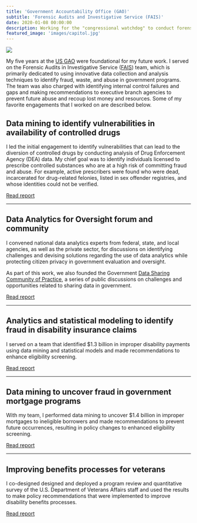 ```yaml
---
title: 'Government Accountability Office (GAO)'
subtitle: 'Forensic Audits and Investigative Service (FAIS)'
date: 2020-01-08 00:00:00
description: Working for the "congressional watchdog" to conduct forensic audits and investigations of fraud, waste, and abuse in federal government programs, as well as reviews of program efficiency and effectiveness.
featured_image: 'images/capitol.jpg'
---
```


![]({{site.baseurl}}/images/gao.png)

My five years at the [US GAO](https://gao.gov) were foundational for my future work. I served on the Forensic Audits in Investigative Service ([FAIS](https://www.legalexecutiveinstitute.com/gao-investigative-forensics)) team, which is primarily dedicated to using innovative data collection and analysis techniques to identify fraud, waste, and abuse in government programs. The team was also charged with identifying internal control failures and gaps and making recommendations to executive branch agencies to prevent future abuse and recoup lost money and resources. Some of my favorite engagements that I worked on are described below.

## Data mining to identify vulnerabilities in availability of controlled drugs

I led the initial engagement to identify vulnerabilities that can lead to the diversion of controlled drugs by conducting analysis of Drug Enforcement Agency (DEA) data. My chief goal was to identify individuals licensed to prescribe controlled substances who are at a high risk of committing fraud and abuse. For example, active prescribers were found who were dead, incarcerated for drug-related felonies, listed in sex offender registries, and whose identities could not be verified.

<a href="https://www.gao.gov/products/GAO-16-310" class="button button--large">Read report</a> 

---

## Data Analytics for Oversight forum and community

I convened national data analytics experts from federal, state, and local agencies, as well as the private sector, for discussions on identifying challenges and devising solutions regarding the use of data analytics while protecting citizen privacy in government evaluation and oversight.

As part of this work, we also founded the Government [Data Sharing Community of Practice](https://blog.gao.gov/2015/03/30/sharing-data-to-improve-disaster-response-and-recovery-programs), a series of public discussions on challenges and opportunities related to sharing data in government.

<a href="https://www.gao.gov/products/GAO-13-680SP" class="button button--large">Read report</a> 

---

## Analytics and statistical modeling to identify fraud in disability insurance claims

I served on a team that identified $1.3 billion in improper disability payments using data mining and statistical models and made recommendations to enhance eligibility screening.

<a href="https://www.gao.gov/products/GAO-13-635" class="button button--large">Read report</a> 

---

## Data mining to uncover fraud in government mortgage programs

With my team, I performed data mining to uncover $1.4 billion in improper mortgages to ineligible borrowers and made recommendations to prevent future occurrences, resulting in policy changes to enhanced eligibility screening.

<a href="https://www.gao.gov/products/GAO-12-592" class="button button--large">Read report</a> 

---

## Improving benefits processes for veterans

I co-designed designed and deployed a program review and quantitative survey of the U.S. Department of Veterans Affairs staff and used the results to make policy recommendations that were implemented to improve disability benefits processes.

<a href="https://www.gao.gov/products/GAO-11-812" class="button button--large">Read report</a> 
